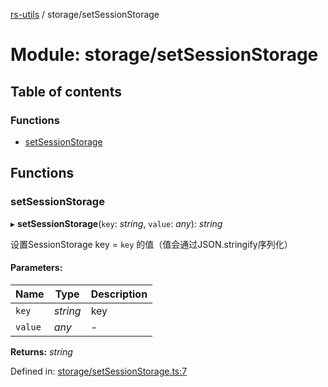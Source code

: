[rs-utils](../README.md) / storage/setSessionStorage

# Module: storage/setSessionStorage

## Table of contents

### Functions

- [setSessionStorage](storage_setsessionstorage.md#setsessionstorage)

## Functions

### setSessionStorage

▸ **setSessionStorage**(`key`: *string*, `value`: *any*): *string*

设置SessionStorage key = `key` 的值（值会通过JSON.stringify序列化）

#### Parameters:

Name | Type | Description |
------ | ------ | ------ |
`key` | *string* | key   |
`value` | *any* | - |

**Returns:** *string*

Defined in: [storage/setSessionStorage.ts:7](https://github.com/HanZhaorz/rs-utils/blob/c9a74b1/src/storage/setSessionStorage.ts#L7)
